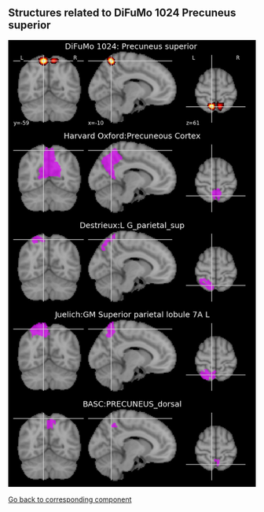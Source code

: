


## Structures related to DiFuMo 1024 Precuneus superior 

![954](954.jpg "Structures related to DiFuMo 1024 Precuneus superior ")

[Go back to corresponding component](https://parietal-inria.github.io/DiFuMo/1024/html/954.html)